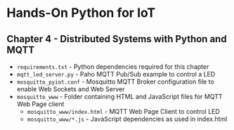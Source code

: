 # Hands-On Python for IoT

## Chapter 4 - Distributed Systems with Python and MQTT

* `requirements.txt` - Python dependencies required for this chapter
* `mqtt_led_server.py` - Paho MQTT Pub/Sub example to control a LED
* `mosquitto_pyiot.conf` - Mosquitto MQTT Broker configuration file to enable Web Sockets and Web Server
* `mosquitto_www` - Folder containing HTML and JavaScript files for MQTT Web Page client
  * `mosquitto_www/index.html` - MQTT Web Page Client to control LED
  * `mosquitto_www/*.js` - JavaScript dependencies as used in index.html
